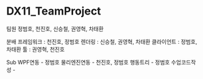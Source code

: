 # DX11_TeamProject

팀원
정범호, 천진호, 신승철, 권영혁, 차태환

분배
프레임워크 : 천진호, 정범호
렌더링 : 신승철, 권영혁, 차태환
클라이언트 : 정범호, 차태환
툴 : 권영혁, 천진호


Sub
WPF연동 - 정범호
물리엔진연동 - 천진호, 정범호
행동트리 - 정범호
수업코드작성 - 
